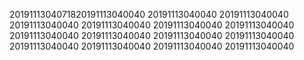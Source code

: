 2019111304071820191113040040
20191113040040
20191113040040
20191113040040
20191113040040
20191113040040
20191113040040
20191113040040
20191113040040
20191113040040
20191113040040
20191113040040
20191113040040
20191113040040
20191113040040

